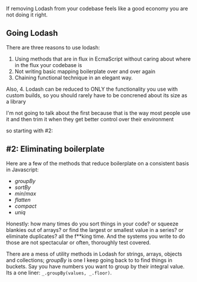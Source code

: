 If removing Lodash from your codebase feels like a good economy you are not doing it right. 

## Going Lodash

There are three reasons to use lodash:

1. Using methods that are in flux in EcmaScript without caring about where in the flux your codebase is
2. Not writing basic mapping boilerplate over and over again
3. Chaining functional technique in an elegant way. 

Also, 
4. Lodash can be reduced to ONLY the functionality you use with custom builds, so you should rarely have to be concrened about its size as a library

I'm not going to talk about the first because that is the way most people use it and then trim it when they get better control over their environment

so starting with #2:

## #2: Eliminating boilerplate

Here are a few of the methods that reduce boilerplate on a consistent basis in Javascript: 

* *groupBy*
* *sortBy* 
* *min*/*max*
* *flatten*
* *compact*
* *uniq*

Honestly: how many times do you sort things in your code? or squeeze blankies out of arrays? or find the largest or smallest value in a series? or eliminate duplicates? all the f**king time. And the systems you write to do those are not spectacular or often, thoroughly test covered. 

There are a mess of utility methods in Lodash for strings, arrays, objects and collections; *groupBy* is one I keep going back to to find things in buckets. Say you have numbers you want to group by their integral value. Its a one liner: `_.groupBy(values, _.floor)`. 